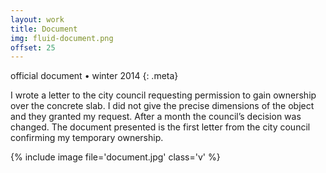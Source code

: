 ```yaml
---
layout: work
title: Document
img: fluid-document.png
offset: 25
---
```


official document • winter 2014
{: .meta}

I wrote a letter to the city council requesting permission to gain ownership over the concrete slab. I did not give the precise dimensions of the object and they granted my request. After a month the council’s decision was changed. The document presented is the first letter from the city council confirming my temporary ownership.

{% include image file='document.jpg' class='v' %}